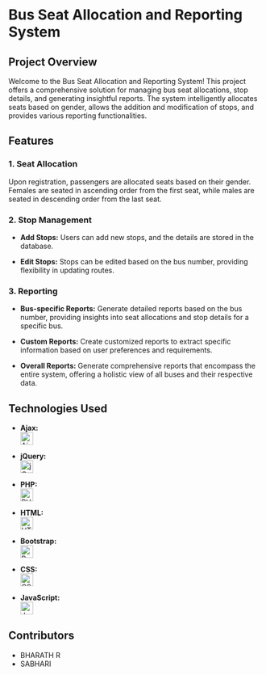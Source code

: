 # Bus Seat Allocation and Reporting System

## Project Overview

Welcome to the Bus Seat Allocation and Reporting System! This project offers a comprehensive solution for managing bus seat allocations, stop details, and generating insightful reports. The system intelligently allocates seats based on gender, allows the addition and modification of stops, and provides various reporting functionalities.

## Features

### 1. Seat Allocation

Upon registration, passengers are allocated seats based on their gender. Females are seated in ascending order from the first seat, while males are seated in descending order from the last seat.

### 2. Stop Management

- **Add Stops:** Users can add new stops, and the details are stored in the database.
  
- **Edit Stops:** Stops can be edited based on the bus number, providing flexibility in updating routes.

### 3. Reporting

- **Bus-specific Reports:** Generate detailed reports based on the bus number, providing insights into seat allocations and stop details for a specific bus.

- **Custom Reports:** Create customized reports to extract specific information based on user preferences and requirements.

- **Overall Reports:** Generate comprehensive reports that encompass the entire system, offering a holistic view of all buses and their respective data.

## Technologies Used

- **Ajax:**
  <br>
  <img src="https://raw.githubusercontent.com/stevenrskelton/flag-icon/master/png/16/country-4x3/in.png](https://www.pngkit.com/png/detail/378-3783642_using-ajax-technology-in-web-applications-proves-to.png" alt="Ajax Logo" width="25">

- **jQuery:**
  <br>
  <img src="https://img.icons8.com/ios/452/jquery.png" alt="jQuery Logo" width="25">

- **PHP:**
  <br>
  <img src="https://www.php.net/images/logos/new-php-logo.svg" alt="PHP Logo" width="25">

- **HTML:**
  <br>
  <img src="https://www.w3.org/html/logo/badge/html5-badge-h-css3-semantics.png" alt="HTML Logo" width="25">

- **Bootstrap:**
  <br>
  <img src="https://getbootstrap.com/docs/5.0/assets/img/bootstrap-icons.png" alt="Bootstrap Logo" width="25">

- **CSS:**
  <br>
  <img src="https://cdn.iconscout.com/icon/free/png-512/css-131-722685.png" alt="CSS Logo" width="25">

- **JavaScript:**
  <br>
  <img src="https://img.icons8.com/color/452/javascript.png" alt="JavaScript Logo" width="25">

## Contributors

- BHARATH R 
- SABHARI 
